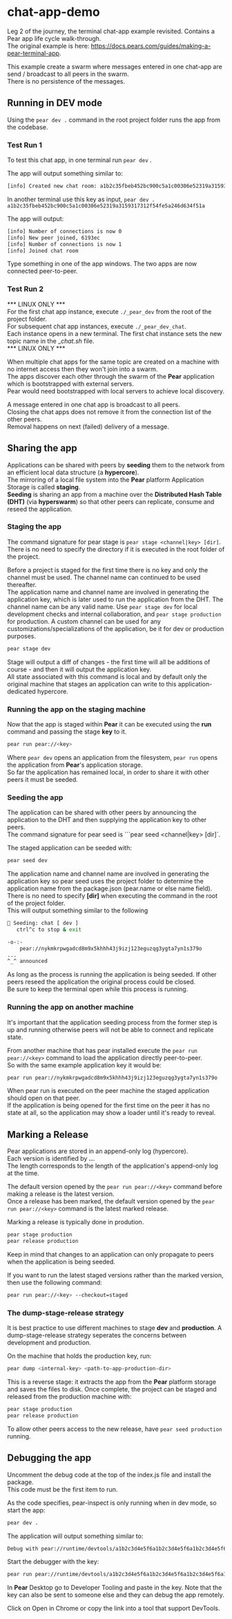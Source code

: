 # chat-app-demo

Leg 2 of the journey, the terminal chat-app example revisited. Contains a Pear app life cycle walk-through.  
The original example is here: https://docs.pears.com/guides/making-a-pear-terminal-app.

This example create a swarm where messages entered in one chat-app are send / broadcast to all peers in the swarm.  
There is no persistence of the messages.

## Running in DEV mode

Using the ```pear dev .``` command in the root project folder runs the app from the codebase.

### Test Run 1

To test this chat app, in one terminal run ```pear dev``` .

The app will output something similar to:

```bash
[info] Created new chat room: a1b2c35fbeb452bc900c5a1c00306e52319a3159317312f54fe5a246d634f51a
```

In another terminal use this key as input, ```pear dev . a1b2c35fbeb452bc900c5a1c00306e52319a3159317312f54fe5a246d634f51a```

The app will output:

```bash
[info] Number of connections is now 0
[info] New peer joined, 6193ec
[info] Number of connections is now 1
[info] Joined chat room
```

Type something in one of the app windows. The two apps are now connected peer-to-peer.

### Test Run 2

*** LINUX ONLY ***  
For the first chat app instance, execute ```./_pear_dev``` from the root of the project folder.  
For subsequent chat app instances, execute ```./_pear_dev_chat```.  
Each instance opens in a new terminal. The first chat instance sets the new topic name in the __chat.sh_ file.  
*** LINUX ONLY ***

When multiple chat apps for the same topic are created on a machine with no internet access then they won't join into a swarm.  
The apps discover each other through the swarm of the __Pear__ application which is bootstrapped with external servers.  
Pear would need bootstrapped with local servers to achieve local discovery.

A message entered in one chat app is broadcast to all peers.  
Closing the chat apps does not remove it from the connection list of the other peers.  
Removal happens on next (failed) delivery of a message.

## Sharing the app

Applications can be shared with peers by __seeding__ them to the network from an efficient local data structure (a __hypercore__).  
The mirroring of a local file system into the __Pear__ platform Application Storage is called __staging__.  
__Seeding__ is sharing an app from a machine over the __Distributed Hash Table (DHT)__ (via __hyperswarm__) so that other peers can replicate, consume and reseed the application.

### Staging the app

The command signature for pear stage is ```pear stage <channel|key> [dir]```.  
There is no need to specify the directory if it is executed in the root folder of the project.

Before a project is staged for the first time there is no key and only the channel must be used. The channel name can continued to be used thereafter.    
The application name and channel name are involved in generating the application key, which is later used to run the application from the DHT. 
The channel name can be any valid name. Use ```pear stage dev``` for local development checks and internal collaboration, and ```pear stage production``` for production. A custom channel can be used for any customizations/specializations of the application, be it for dev or production purposes. 

```bash
pear stage dev
```

Stage will output a diff of changes - the first time will all be additions of course - and then it will output the application key.  
All state associated with this command is local and by default only the original machine that stages an application can write to this application-dedicated hypercore.

### Running the app on the staging machine

Now that the app is staged within __Pear__ it can be executed using the __run__ command and passing the stage __key__ to it.

```bash
pear run pear://<key>
```

Where ```pear dev``` opens an application from the filesystem, ```pear run``` opens the application from __Pear__'s application storage.  
So far the application has remained local, in order to share it with other peers it must be seeded.

### Seeding the app

The application can be shared with other peers by announcing the application to the DHT and then supplying the application key to other peers.  
The command signature for pear seed is ```pear seed <channel|key> [dir]`.

The staged application can be seeded with:
```bash
pear seed dev
```

The application name and channel name are involved in generating the application key so pear seed uses the project folder to determine the application name from the package.json (pear.name or else name field). There is no need to specify __[dir]__ when executing the command in the root of the project folder.  
This will output something similar to the following

```bash
🍐 Seeding: chat [ dev ]
   ctrl^c to stop & exit

-o-:-
    pear://nykmkrpwgadcd8m9x5khhh43j9izj123eguzqg3ygta7yn1s379o
...
^_^ announced
```

As long as the process is running the application is being seeded. If other peers reseed the application the original process could be closed.  
Be sure to keep the terminal open while this process is running.

### Running the app on another machine

It's important that the application seeding process from the former step is up and running otherwise peers will not be able to connect and replicate state.

From another machine that has pear installed execute the ```pear run pear://<key>``` command to load the application directly peer-to-peer.  
So with the same example application key it would be:

```bash
pear run pear://nykmkrpwgadcd8m9x5khhh43j9izj123eguzqg3ygta7yn1s379o
```
When pear run is executed on the peer machine the staged application should open on that peer.  
If the application is being opened for the first time on the peer it has no state at all, so the application may show a loader until it's ready to reveal.

## Marking a Release

Pear applications are stored in an append-only log (hypercore).  
Each version is identified by __<fork>.<length>.<key>__.  
The length corresponds to the length of the application's append-only log at the time.

The default version opened by the ```pear run pear://<key>``` command before making a release is the latest version.  
Once a release has been marked, the default version opened by the ```pear run pear://<key>``` command is the latest marked release.

Marking a release is typically done in prodution.  
```bash
pear stage production
pear release production
```
Keep in mind that changes to an application can only propagate to peers when the application is being seeded.  

If you want to run the latest staged versions rather than the marked version, then use the following command:
```bash
pear run pear://<key> --checkout=staged
```

### The dump-stage-release strategy

It is best practice to use different machines to stage __dev__ and __production__.
A dump-stage-release strategy seperates the concerns between development and production.

On the machine that holds the production key, run:

```bash
pear dump <internal-key> <path-to-app-production-dir>
```
This is a reverse stage: it extracts the app from the __Pear__ platform storage and saves the files to disk.
Once complete, the project can be staged and released from the production machine with:

```bash
pear stage production
pear release production
```
To allow other peers access to the new release, have ```pear seed production``` running.

## Debugging the app

Uncomment the debug code at the top of the index.js file and install the package.  
This code must be the first item to run.

As the code specifies, pear-inspect is only running when in dev mode, so start the app:
```bash
pear dev .
```

The application will output something similar to:
```bash
Debug with pear://runtime/devtools/a1b2c3d4e5f6a1b2c3d4e5f6a1b2c3d4e5f6a1b2c3d4e5f6a1b2c3d4e5f6a1b2
```

Start the debugger with the key:
```bash
pear run pear://runtime/devtools/a1b2c3d4e5f6a1b2c3d4e5f6a1b2c3d4e5f6a1b2c3d4e5f6a1b2c3d4e5f6a1b2
```
In __Pear__ Desktop go to Developer Tooling and paste in the key.
Note that the key can also be sent to someone else and they can debug the app remotely.

Click on Open in Chrome or copy the link into a tool that support DevTools.
